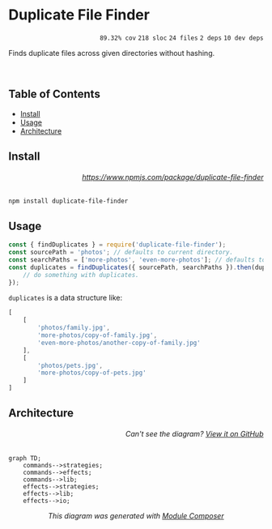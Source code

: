# Duplicate File Finder

<p align="right"><code>89.32% cov</code>&nbsp;<code>218 sloc</code>&nbsp;<code>24 files</code>&nbsp;<code>2 deps</code>&nbsp;<code>10 dev deps</code></p>

Finds duplicate files across given directories without hashing.

<br />

<!-- START doctoc generated TOC please keep comment here to allow auto update -->
<!-- DON'T EDIT THIS SECTION, INSTEAD RE-RUN doctoc TO UPDATE -->
## Table of Contents

- [Install](#install)
- [Usage](#usage)
- [Architecture](#architecture)

<!-- END doctoc generated TOC please keep comment here to allow auto update -->

## Install

###### <p align="right"><a href="https://www.npmjs.com/package/duplicate-file-finder">https://www.npmjs.com/package/duplicate-file-finder</a></p>
```
npm install duplicate-file-finder
```

## Usage

```js
const { findDuplicates } = require('duplicate-file-finder');
const sourcePath = 'photos'; // defaults to current directory.
const searchPaths = ['more-photos', 'even-more-photos']; // defaults to empty.
const duplicates = findDuplicates({ sourcePath, searchPaths }).then(duplicates => {
    // do something with duplicates.
});
```

`duplicates` is a data structure like:

```js
[
    [
        'photos/family.jpg',
        'more-photos/copy-of-family.jpg',
        'even-more-photos/another-copy-of-family.jpg'
    ],
    [
        'photos/pets.jpg',
        'more-photos/copy-of-pets.jpg'
    ]
]
```

## Architecture

###### <p align="right"><em>Can't see the diagram?</em> <a id="link-1" href="https://github.com/mattriley/node-duplicate-file-finder#user-content-link-1">View it on GitHub</a></p>
```mermaid
graph TD;
    commands-->strategies;
    commands-->effects;
    commands-->lib;
    effects-->strategies;
    effects-->lib;
    effects-->io;
```
<p align="center">
  <em>This diagram was generated with <a href="https://github.com/mattriley/node-module-composer">Module Composer</a></em>
</p>
<br>
